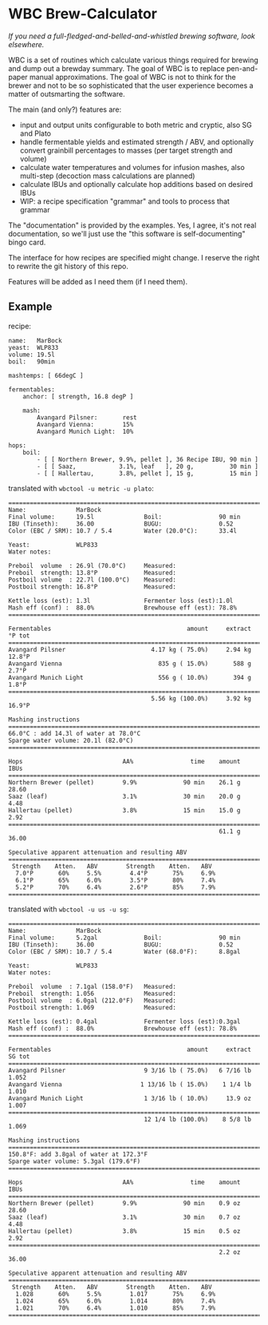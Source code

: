 WBC Brew-Calculator
===================

_If you need a full-fledged-and-belled-and-whistled brewing software,
look elsewhere._

WBC is a set of routines which calculate various things required for
brewing and dump out a brewday summary.  The goal of WBC is to replace
pen-and-paper manual approximations.  The goal of WBC is not to think
for the brewer and not to be so sophisticated that the user experience
becomes a matter of outsmarting the software.

The main (and only?) features are:

  * input and output units configurable to both metric and cryptic,
    also SG and Plato
  * handle fermentable yields and estimated strength / ABV, and
    optionally convert grainbill percentages to masses (per target
    strength and volume)
  * calculate water temperatures and volumes for infusion mashes,
    also multi-step (decoction mass calculations are planned)
  * calculate IBUs and optionally calculate hop additions based on
    desired IBUs
  * WIP: a recipe specification "grammar" and tools to process
    that grammar

The "documentation" is provided by the examples.  Yes, I agree,
it's not real documentation, so we'll just use the "this software is
self-documenting" bingo card.

The interface for how recipes are specified might change.  I reserve
the right to rewrite the git history of this repo.

Features will be added as I need them (if I need them).

Example
-------
<!-- BEGIN EXAMPLE -->
recipe:
```
name:   MarBock
yeast:  WLP833
volume: 19.5l
boil:   90min

mashtemps: [ 66degC ]

fermentables:
    anchor: [ strength, 16.8 degP ]

    mash:
        Avangard Pilsner:       rest
        Avangard Vienna:        15%
        Avangard Munich Light:  10%

hops:
    boil:
        - [ [ Northern Brewer, 9.9%, pellet ], 36 Recipe IBU, 90 min ]
        - [ [ Saaz,            3.1%, leaf   ], 20 g,          30 min ]
        - [ [ Hallertau,       3.8%, pellet ], 15 g,          15 min ]
```
translated with `wbctool -u metric -u plato`:
```
==============================================================================
Name:              MarBock
Final volume:      19.5l              Boil:                90 min             
IBU (Tinseth):     36.00              BUGU:                0.52               
Color (EBC / SRM): 10.7 / 5.4         Water (20.0°C):      33.4l              

Yeast:             WLP833
Water notes:       

Preboil  volume  : 26.9l (70.0°C)     Measured:                               
Preboil  strength: 13.8°P             Measured:                               
Postboil volume  : 22.7l (100.0°C)    Measured:                               
Postboil strength: 16.8°P             Measured:                               

Kettle loss (est): 1.3l               Fermenter loss (est):1.0l               
Mash eff (conf) :  88.0%              Brewhouse eff (est): 78.8%              
==============================================================================

Fermentables                                      amount     extract  °P tot
==============================================================================
Avangard Pilsner                        4.17 kg ( 75.0%)     2.94 kg  12.8°P
Avangard Vienna                           835 g ( 15.0%)       588 g   2.7°P
Avangard Munich Light                     556 g ( 10.0%)       394 g   1.8°P
==============================================================================
                                        5.56 kg (100.0%)     3.92 kg  16.9°P

Mashing instructions
==============================================================================
66.0°C : add 14.3l of water at 78.0°C
Sparge water volume: 20.1l (82.0°C)
==============================================================================

Hops                            AA%                time    amount     IBUs
==============================================================================
Northern Brewer (pellet)        9.9%             90 min    26.1 g    28.60
Saaz (leaf)                     3.1%             30 min    20.0 g     4.48
Hallertau (pellet)              3.8%             15 min    15.0 g     2.92
==============================================================================
                                                           61.1 g    36.00

Speculative apparent attenuation and resulting ABV
==============================================================================
 Strength    Atten.   ABV        Strength    Atten.   ABV       
  7.0°P       60%     5.5%        4.4°P       75%     6.9%      
  6.1°P       65%     6.0%        3.5°P       80%     7.4%      
  5.2°P       70%     6.4%        2.6°P       85%     7.9%      
==============================================================================

```

translated with `wbctool -u us -u sg`:
```
==============================================================================
Name:              MarBock
Final volume:      5.2gal             Boil:                90 min             
IBU (Tinseth):     36.00              BUGU:                0.52               
Color (EBC / SRM): 10.7 / 5.4         Water (68.0°F):      8.8gal             

Yeast:             WLP833
Water notes:       

Preboil  volume  : 7.1gal (158.0°F)   Measured:                               
Preboil  strength: 1.056              Measured:                               
Postboil volume  : 6.0gal (212.0°F)   Measured:                               
Postboil strength: 1.069              Measured:                               

Kettle loss (est): 0.4gal             Fermenter loss (est):0.3gal             
Mash eff (conf) :  88.0%              Brewhouse eff (est): 78.8%              
==============================================================================

Fermentables                                      amount     extract  SG tot
==============================================================================
Avangard Pilsner                      9 3/16 lb ( 75.0%)   6 7/16 lb   1.052
Avangard Vienna                      1 13/16 lb ( 15.0%)    1 1/4 lb   1.010
Avangard Munich Light                 1 3/16 lb ( 10.0%)     13.9 oz   1.007
==============================================================================
                                      12 1/4 lb (100.0%)    8 5/8 lb   1.069

Mashing instructions
==============================================================================
150.8°F: add 3.8gal of water at 172.3°F
Sparge water volume: 5.3gal (179.6°F)
==============================================================================

Hops                            AA%                time    amount     IBUs
==============================================================================
Northern Brewer (pellet)        9.9%             90 min    0.9 oz    28.60
Saaz (leaf)                     3.1%             30 min    0.7 oz     4.48
Hallertau (pellet)              3.8%             15 min    0.5 oz     2.92
==============================================================================
                                                           2.2 oz    36.00

Speculative apparent attenuation and resulting ABV
==============================================================================
 Strength    Atten.   ABV        Strength    Atten.   ABV       
  1.028       60%     5.5%        1.017       75%     6.9%      
  1.024       65%     6.0%        1.014       80%     7.4%      
  1.021       70%     6.4%        1.010       85%     7.9%      
==============================================================================

```
